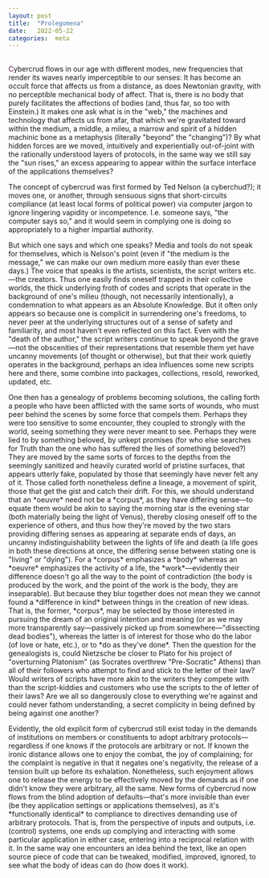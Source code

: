 ```yaml
---
layout: post
title:  "Prolegomena"
date:   2022-05-22
categories:  meta
---
```

<html>
<head>
  <link rel="stylesheet" type="text/css" href="../stylesheet.css">
</head>
<body>
</body>
</html>
<h2></h2>
<p><font color="#5F143F">C</font>ybercrud flows in our age with different modes, new frequencies that render its waves nearly imperceptible to our senses: It has become an occult force that affects us from a distance, as does Newtonian gravity, with no perceptible mechanical body of affect. That is, there is no body that purely facilitates the affections of bodies (and, thus far, so too with Einstein.) It makes one ask what is in the "web," the machines and technology that affects us from afar, that which we're gravitated toward within the medium, a middle, a mileu, a marrow and spirit of a hidden machinic bone as a metaphysis (literally "beyond" the "changing")? By what hidden forces are we moved, intuitively and experientially out-of-joint with the rationally understood layers of protocols, in the same way we still say the "sun rises," an excess appearing to appear within the surface interface of the applications themselves? 
</p>
<p>The concept of cybercrud was first formed by Ted Nelson (a cyberchud?); it moves one, or another, through sensuous signs that short-circuits compliance (at least local forms of political power) via computer jargon to ignore lingering vapidity or incompetence. I.e. someone says, "the computer says so," and it would seem in complying one is doing so appropriately to a higher impartial authority. </p>
<p> But which one says and which one speaks?  Media and tools do not speak for themselves, which is Nelson's point (even if "the medium is the message," we can make our own medium more easily than ever these days.) The voice that speaks is the artists, scientists, the script writers etc.—the creators. Thus one easily finds oneself trapped in their collective worlds, the thick underlying froth  of codes and scripts that operate in the background of one's milieu (though, not necessarily intentionally), a condemnation to what appears as an Absolute Knowledge. But it often only appears so because one is complicit in surrendering one's freedoms, to never peer at the underlying structures out of a sense of safety and familiarity, and most haven't even reflected on this fact. Even with the "death of the author," the script writers continue to speak beyond the grave—not the obscenities of their representations that resemble them yet have uncanny movements (of thought or otherwise), but that their work quietly operates in the background, perhaps an idea influences some new scripts here and there, some combine into packages, collections, resold, reworked, updated, etc.</p>

<p>One then has a genealogy of problems becoming solutions, the calling forth a people who have been afflicted with the same sorts of wounds, who must peer behind the scenes by some force that compels them. Perhaps they were too sensitive to some encounter, they coupled to strongly with the world, seeing something they were never meant to see. Perhaps they were lied to by something beloved, by unkept promises (for who else searches for Truth than the one who has suffered the lies of something beloved?) They are moved by the same sorts of forces to the depths from the seemingly sanitized and heavily curated world of pristine surfaces, that appears utterly fake, populated by those that seemingly have never felt any of it. Those called forth nonetheless define a lineage, a movement of spirit, those that get the gist and catch their drift. For this, we should understand that an *oeuvre* need not be a *corpus*, as they have differing sense—to equate them would be akin to saying the morning star is the evening star (both materially being the light of Venus), thereby closing oneself off to the experience of others, and thus how they're moved by the two stars providing differing senses as appearing at separate ends of days, an uncanny indistinguishability between the lights of life and death (a life goes in both these directions at once, the differing sense between stating one is "living" or "dying"). For a  *corpus* emphasizes a *body* whereas an  *oeuvre* emphasizes the activity of a life, the  *work*—evidently their difference doesn't go all the way to the point of contradiction (the body is produced by the work, and the point of the work is the body, they are inseparable). But because they blur together does not mean they we cannot found a *difference in kind* between things in the creation of new ideas. That is, the former, *corpus*, may be selected by those interested in pursuing the dream of an original intention and meaning (or as we may more transparently say—passively picked up from somewhere—"dissecting dead bodies"), whereas the latter is of interest for those who do the labor (of love or hate, etc.), or to *do as they've done*. Then the question for the genealogists is, could Nietzsche be closer to Plato for his project of "overturning Platonism" (as Socrates overthrew "Pre-Socratic" Athens) than all of their followers who attempt to find and stick to the letter of their law? Would writers of scripts have more akin to the writers they compete with than the script-kiddies and customers who use the scripts to the of letter of their laws? Are we all so dangerously close to everything we're against and could never fathom understanding, a secret complicity in being defined by being against one another? </p>
<p>  Evidently, the old explicit form of cybercrud still exist today in the demands of institutions on members or constituents to adopt arbitrary protocols—regardless if one knows if the protocols are arbitrary or not. If known the ironic distance allows one to enjoy the combat, the joy of complaining; for the complaint is negative in that it negates one's negativity, the release of a tension built up before its exhalation. Nonetheless, such enjoyment allows one to release the energy to be effectively moved by the demands as if one didn't know they were arbitrary, all the same. New forms of cybercrud now flows from the blind adoption of defaults—that's more invisible than ever (be they application settings or applications themselves), as it's *functionally identical* to compliance to directives demanding use of arbitrary protocols.  That is, from the perspective of inputs and outputs, i.e. (control) systems, one ends up complying and interacting with some particular application in either case, entering into a reciprocal relation with it. In the same way one encounters an idea behind the text, like an open source piece of code that can be tweaked, modified, improved, ignored, to see what the body of ideas can do (how does it work).
</p>

